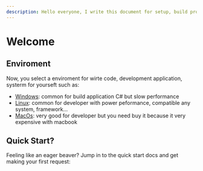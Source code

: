 ```yaml
---
description: Hello everyone, I write this document for setup, build project and learning OS
---
```


# Welcome

## Enviroment

Now, you select a enviroment for wirte code, development application, systerm for yourseft such as:

* [Windows](enviroment/window/): common for build application C# but slow performance
* [Linux](enviroment/linux/): common for developer with power peformance, compatible any system, framework...
* [MacOs](enviroment/macos.md): very good for developer but you need buy it because it very expensive with macbook

## Quick Start?

Feeling like an eager beaver? Jump in to the quick start docs and get making your first request:
